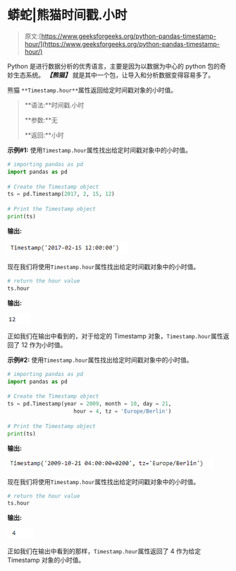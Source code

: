 # 蟒蛇|熊猫时间戳.小时

> 原文:[https://www.geeksforgeeks.org/python-pandas-timestamp-hour/](https://www.geeksforgeeks.org/python-pandas-timestamp-hour/)

Python 是进行数据分析的优秀语言，主要是因为以数据为中心的 python 包的奇妙生态系统。 ***【熊猫】*** 就是其中一个包，让导入和分析数据变得容易多了。

熊猫 `**Timestamp.hour**`属性返回给定时间戳对象的小时值。

> **语法:**时间戳.小时
> 
> **参数:**无
> 
> **返回:**小时

**示例#1:** 使用`Timestamp.hour`属性找出给定时间戳对象中的小时值。

```py
# importing pandas as pd
import pandas as pd

# Create the Timestamp object
ts = pd.Timestamp(2017, 2, 15, 12)

# Print the Timestamp object
print(ts)
```

**输出:**

![](img/5b8c8808a0d948319b3655126345e8f2.png)

现在我们将使用`Timestamp.hour`属性找出给定时间戳对象中的小时值。

```py
# return the hour value
ts.hour
```

**输出:**

![](img/9296e6d27a7043772ab539afdce2d711.png)

正如我们在输出中看到的，对于给定的 Timestamp 对象，`Timestamp.hour`属性返回了 12 作为小时值。

**示例#2:** 使用`Timestamp.hour`属性找出给定时间戳对象中的小时值。

```py
# importing pandas as pd
import pandas as pd

# Create the Timestamp object
ts = pd.Timestamp(year = 2009, month = 10, day = 21,
                     hour = 4, tz = 'Europe/Berlin')

# Print the Timestamp object
print(ts)
```

**输出:**

![](img/6c787af2112d6bc076912205b0d78d26.png)

现在我们将使用`Timestamp.hour`属性找出给定时间戳对象中的小时值。

```py
# return the hour value
ts.hour
```

**输出:**

![](img/a811e625c9a17b2caa12d72fb4b2b8e2.png)

正如我们在输出中看到的那样，`Timestamp.hour`属性返回了 4 作为给定 Timestamp 对象的小时值。